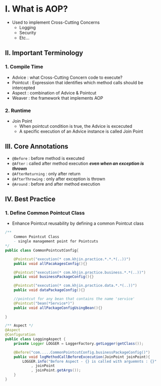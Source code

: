 # I. What is AOP?
* Used to implement Cross-Cutting Concerns
	* Logging
	* Security
	* Etc...

## II. Important Terminology
### 1. Compile Time
* Advice : what Cross-Cutting Concern code to execute? 
* Pointcut : Expression that identifies which method calls should be intercepted
* Aspect : combination of Advice & Pointcut
* Weaver : the framework that implements AOP
### 2. Runtime
* Join Point 
	* When pointcut condition is true, the Advice is excecuted
	* A specific execution of an Advice instance is called Join Point

## III. Core Annotations
* `@Before` : before method is executed
* `@After` : called after method execution ***even when an exception is thrown***
* `@AfterReturning` : only after return
* `@AfterThrowing` : only after exception is thrown
* `@Around` : before and after method execution

## IV. Best Practice
### 1. Define Common Pointcut Class
* Enhance Pointcut reusability by defining a common Pointcut class
```java
/** 
	Common Pointcut Class 
	- single management point for Pointcuts
*/
public class CommonPointcutConfig{

	@Pointcut("execution(* com.khjin.practice.*.*.*(..))")
	public void allPacakagesConfig(){}

	@Pointcut("execution(* com.khjin.practice.business.*.*(..))")
	public void businessPackageConfig(){}

	@Pointcut("execution(* com.khjin.practice.data.*.*(..))")
	public void dataPackageConfig(){}

	//pointcut for any bean that contains the name 'service'
	@Pointcut("bean(*Service*)")
	public void allPackageConfigUsingBean(){}
	
}

/** Aspect */
@Aspect
@Configuration
public class LoggingAspect {
	private Logger LOGGER = LoggerFactory.getLogger(getClass());

	@Before("com.....CommonPointcutConfig.businessPackageConfig()")
	public void logMethodCallBeforeExcecution(JoinPoint joinPoint){
		LOGGER.info("Before Aspect - {} is called with arguemnts : {}"
			, joinPoint
			, joinPoint.getArgs());
	}
}
```